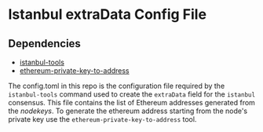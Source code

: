 # Istanbul extraData Config File


## Dependencies
- [istanbul-tools](https://github.com/getamis/istanbul-tools)
- [ethereum-private-key-to-address](https://www.npmjs.com/package/ethereum-private-key-to-address)

The config.toml in this repo is the configuration file required by the `istanbul-tools` command used to create the `extraData` field for the `istanbul` consensus.
This file contains the list of Ethereum addresses generated from the *nodekeys*. To generate the ethereum address starting from the node's private key use the `ethereum-private-key-to-address` tool.
